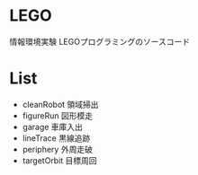 # LEGO

情報環境実験
LEGOプログラミングのソースコード


# List
* cleanRobot  領域掃出
* figureRun   図形模走
* garage      車庫入出
* lineTrace   黒線追跡
* periphery   外周走破
* targetOrbit 目標周回
